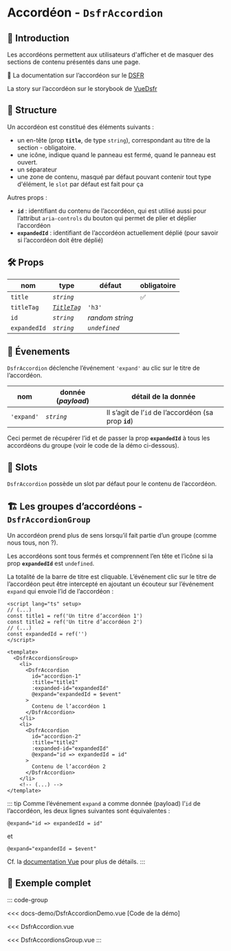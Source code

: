 # Accordéon - `DsfrAccordion`

## 🌟 Introduction

Les accordéons permettent aux utilisateurs d'afficher et de masquer des sections de contenu présentés dans une page.

🏅 La documentation sur l’accordéon sur le [DSFR](https://www.systeme-de-design.gouv.fr/elements-d-interface/composants/accordeon)

<VIcon name="vi-file-type-storybook" /> La story sur l’accordéon sur le storybook de [VueDsfr](https://storybook.vue-ds.fr/?path=/docs/composants-dsfraccordion--docs)

## 📐 Structure

Un accordéon est constitué des éléments suivants :

- un en-tête (prop **`title`**, de type `string`), correspondant au titre de la section - obligatoire.
- une icône, <VIcon name="ri-arrow-drop-down-line" scale="1.25" /> indique quand le panneau est fermé, <VIcon name="ri-arrow-drop-up-line" scale="1.25" /> quand le panneau est ouvert.
- un séparateur
- une zone de contenu, masqué par défaut pouvant contenir tout type d'élément, le `slot` par défaut est fait pour ça

Autres props :

- **`id`** : identifiant du contenu de l’accordéon, qui est utilisé aussi pour l’attribut `aria-controls` du bouton qui permet de plier et déplier l’accordéon
- **`expandedId`** : identifiant de l’accordéon actuellement déplié (pour savoir si l’accordéon doit être déplié)

## 🛠️ Props

|  nom                    |   type        |  défaut          | obligatoire |
| ----------------------- | ---------     | ---------------- | --------    |
| `title`                 | *`string`*    | | ✅ |
| `titleTag`              | [*`TitleTag`*](/docs/types.md#title-tag "'h1' \| 'h2' \| 'h3' \| 'h4' \| 'h5' \| 'h6'")  |    `'h3'`     | |
| `id`                    | *`string`*    | *random string*  | |
| `expandedId`            | *`string`*    | *`undefined`*  | |

## 📡 Évenements

`DsfrAccordion` déclenche l’événement `'expand'` au clic sur le titre de l’accordéon.

|  nom                   |   donnée (*payload*) | détail de la donnée
| ---------------------- |  ---------            | --- |
| `'expand'` |       *`string`*       | Il s’agit de l’`id` de l’accordéon (sa prop **`id`**) |

Ceci permet de récupérer l’id et de passer la prop **`expandedId`** à tous les accordéons du groupe (voir le code de la démo ci-dessous).

## 🧩 Slots

`DsfrAccordion` possède un slot par défaut pour le contenu de l’accordéon.

## 🏗️ Les groupes d’accordéons - `DsfrAccordionGroup`

Un accordéon prend plus de sens lorsqu’il fait partie d’un groupe (comme nous tous, non ?).

Les accordéons sont tous fermés et comprennent l’en tête et l’icône  <VIcon name="ri-arrow-drop-down-line" scale="1.25" /> si la prop **`expandedId`** est `undefined`.

La totalité de la barre de titre est cliquable. L’événement clic sur le titre de l’accordéon peut être intercepté en ajoutant un écouteur sur l’événement `expand` qui envoie l’id de l’accordéon :

```vue{6,15,16,25,26}
<script lang="ts" setup>
// (...)
const title1 = ref('Un titre d’accordéon 1')
const title2 = ref('Un titre d’accordéon 2')
// (...)
const expandedId = ref('')
</script>

<template>
  <DsfrAccordionsGroup>
    <li>
      <DsfrAccordion
        id="accordion-1"
        :title="title1"
        :expanded-id="expandedId"
        @expand="expandedId = $event"
      >
        Contenu de l’accordéon 1
      </DsfrAccordion>
    </li>
    <li>
      <DsfrAccordion
        id="accordion-2"
        :title="title2"
        :expanded-id="expandedId"
        @expand="id => expandedId = id"
      >
        Contenu de l’accordéon 2
      </DsfrAccordion>
    </li>
    <!-- (...) -->
</template>
```

::: tip
Comme l’événement `expand` a comme donnée (payload) l’`id` de l’accordéon, les deux lignes suivantes sont équivalentes :

```vue
@expand="id => expandedId = id"
```

et

```vue
@expand="expandedId = $event"
```

Cf. la [documentation Vue](https://vuejs.org/guide/essentials/event-handling.html#accessing-event-argument-in-inline-handlers) pour plus de détails.
:::

## 📝 Exemple complet

::: code-group

<Story data-title="Démo" min-h="400px">
  <DsfrAccordionDemo />
</Story>

<<< docs-demo/DsfrAccordionDemo.vue [Code de la démo]

<<< DsfrAccordion.vue

<<< DsfrAccordionsGroup.vue
:::

<script setup lang="ts">
import DsfrAccordionDemo from './docs-demo/DsfrAccordionDemo.vue'
</script>
